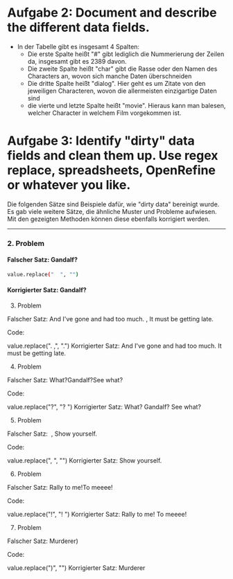 # Aufgabe 2: Document and describe the different data fields.
- In der Tabelle gibt es insgesamt 4 Spalten:
  - Die erste Spalte heißt "#" gibt lediglich die Nummerierung der Zeilen da, insgesamt gibt es 2389 davon.
  - Die zweite Spalte heißt "char" gibt die Rasse oder den Namen des Characters an, wovon sich manche Daten überschneiden
  - Die dritte Spalte heißt "dialog". Hier geht es um Zitate von den jeweiligen Characteren, wovon die allermeisten einzigartige Daten sind
  - die vierte und letzte Spalte heißt "movie". Hieraus kann man balesen, welcher Character in welchem Film vorgekommen ist.
 
# Aufgabe 3: Identify "dirty" data fields and clean them up. Use regex replace, spreadsheets, OpenRefine or whatever you like.
Die folgenden Sätze sind Beispiele dafür, wie "dirty data" bereinigt wurde. Es gab viele weitere Sätze, die ähnliche Muster und Probleme aufwiesen. Mit den gezeigten Methoden können diese ebenfalls korrigiert werden.

---

### 2. Problem

#### Falscher Satz: Gandalf?

```bash
value.replace("  ", "")
```
#### Korrigierter Satz: Gandalf?

3. Problem

Falscher Satz:
And I've gone and had too much. , It must be getting late.

Code:

value.replace(". ,", ".")
Korrigierter Satz:
And I've gone and had too much. It must be getting late.

4. Problem

Falscher Satz:
What?Gandalf?See what?

Code:

value.replace("?", "? ")
Korrigierter Satz:
What? Gandalf? See what?

5. Problem

Falscher Satz:
 , Show yourself.

Code:

value.replace(", ", "")
Korrigierter Satz:
Show yourself.

6. Problem

Falscher Satz:
Rally to me!To meeee!

Code:

value.replace("!", "! ")
Korrigierter Satz:
Rally to me! To meeee!

7. Problem

Falscher Satz:
Murderer) 

Code:

value.replace(")", "")
Korrigierter Satz:
Murderer

